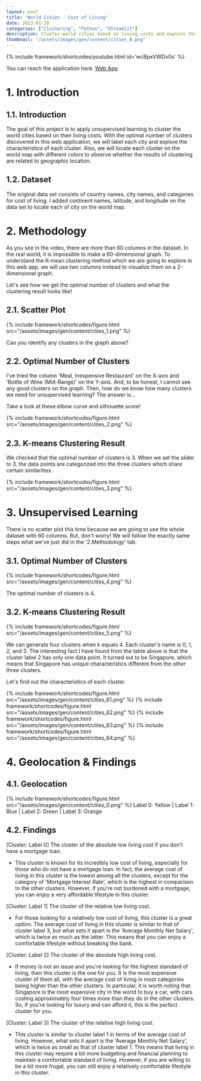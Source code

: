```yaml
---
layout: post
title: "World Cities - Cost of Living"
date: 2023-01-20
categories: ["Clustering", "Python", "Streamlit"]
description: Cluster world cities based on living costs and explore the characteristics of each cluster while observing their geographic location on a world map.
thumbnail: "/assets/images/gen/content/cities_0.png"
---
```


{% include framework/shortcodes/youtube.html id='wcBpxVWDv0s' %}

You can reach the application here: [Web App](https://yenything-cmse830-ml-project-cmse-ml-prj-rws7mg.streamlit.app/)


# 1. Introduction
## 1.1. Introduction
The goal of this project is to apply unsupervised learning to cluster the world cities based on their living costs. With the optimal number of clusters discovered in this web application, we will label each city and explore the characteristics of each cluster. Also, we will locate each cluster on the world map with different colors to observe whether the results of clustering are related to geographic location.

## 1.2. Dataset
The original data set consists of country names, city names, and categories for cost of living. I added continent names, latitude, and longitude on the data set to locate each of city on the world map.

# 2. Methodology
As you see in the video, there are more than 60 columns in the dataset. In the real world, it is impossible to make a 60-dimensional graph. To understand the K-mean clustering method which we are going to explore in this web app, we will use two columns instead to visualize them on a 2-dimensional graph.

Let's see how we get the optimal number of clusters and what the clustering result looks like!

## 2.1. Scatter Plot

{% include framework/shortcodes/figure.html src="/assets/images/gen/content/cities_1.png" %}

Can you identify any clusters in the graph above?

## 2.2. Optimal Number of Clusters

I've tried the column 'Meal, Inexpensive Restaurant' on the X-axis and 'Bottle of Wine (Mid-Range)' on the Y-axis. And, to be honest, I cannot see any good clusters on the graph. Then, how do we know how many clusters we need for unsupervised learning? The answer is...

Take a look at these elbow curve and silhouette score!

{% include framework/shortcodes/figure.html src="/assets/images/gen/content/cities_2.png" %}

## 2.3. K-means Clustering Result

We checked that the optimal number of clusters is 3. When we set the slider to 3, the data points are categorized into the three clusters which share certain similarities.

{% include framework/shortcodes/figure.html src="/assets/images/gen/content/cities_3.png" %}

# 3. Unsupervised Learning

There is no scatter plot this time because we are going to use the whole dataset with 60 columns. But, don't worry! We will follow the exactly same steps what we've just did in the '2.Methodology' tab.

## 3.1. Optimal Number of Clusters
{% include framework/shortcodes/figure.html src="/assets/images/gen/content/cities_4.png" %}

The optimal number of clusters is 4.

## 3.2. K-means Clustering Result
{% include framework/shortcodes/figure.html src="/assets/images/gen/content/cities_5.png" %}

We can generate four clusters when k equals 4. Each cluster's name is 0, 1, 2, and 3. The interesting fact I have found from the table above is that the cluster label 2 has only one data point. It turned out to be Singapore, which means that Singapore has unique characteristics different from the other three clusters.

Let's find out the characteristics of each cluster.

{% include framework/shortcodes/figure.html src="/assets/images/gen/content/cities_61.png" %}
{% include framework/shortcodes/figure.html src="/assets/images/gen/content/cities_62.png" %}
{% include framework/shortcodes/figure.html src="/assets/images/gen/content/cities_63.png" %}
{% include framework/shortcodes/figure.html src="/assets/images/gen/content/cities_64.png" %}

# 4. Geolocation & Findings
## 4.1. Geolocation
{% include framework/shortcodes/figure.html src="/assets/images/gen/content/cities_0.png" %}
Label 0: Yellow | Label 1: Blue | Label 2: Green | Label 3: Orange 

## 4.2. Findings

[Cluster: Label 0] The cluster of the absolute low living cost if you don't have a mortgage loan.
- This cluster is known for its incredibly low cost of living, especially for those who do not have a mortgage loan. In fact, the average cost of living in this cluster is the lowest among all the clusters, except for the category of 'Mortgage Interest Rate', which is the highest in comparison to the other clusters. However, if you're not burdened with a mortgage, you can enjoy a very affordable lifestyle in this cluster.

[Cluster: Label 1] The cluster of the relative low living cost.
- For those looking for a relatively low cost of living, this cluster is a great option. The average cost of living in this cluster is similar to that of cluster label 3, but what sets it apart is the 'Average Monthly Net Salary', which is twice as much as the latter. This means that you can enjoy a comfortable lifestyle without breaking the bank.

[Cluster: Label 2] The cluster of the absolute high living cost.
- If money is not an issue and you're looking for the highest standard of living, then this cluster is the one for you. It is the most expensive cluster of them all, with the average cost of living in most categories being higher than the other clusters. In particular, it is worth noting that Singapore is the most expensive city in the world to buy a car, with cars costing approximately four times more than they do in the other clusters. So, if you're looking for luxury and can afford it, this is the perfect cluster for you.

[Cluster: Label 3] The cluster of the relative high living cost.
- This cluster is similar to cluster label 1 in terms of the average cost of living. However, what sets it apart is the 'Average Monthly Net Salary', which is twice as small as that of cluster label 1. This means that living in this cluster may require a bit more budgeting and financial planning to maintain a comfortable standard of living. However, if you are willing to be a bit more frugal, you can still enjoy a relatively comfortable lifestyle in this cluster.






